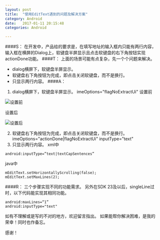 ```yaml
---
layout: post
title:  "使用EditText遇到的问题及解决方案"
category: Android
date:   2017-01-11 20:15:48
categories: Android

---
```



####S：
在开发中，产品给的要求是，在填写地址的输入框内只能有两行内容，输入框在横屏的Dialog上，软键盘半屏显示且点击软键盘的右下角按钮实现actionDone功能。
####T：
上面的场景可能有点复杂，先一个个问题来解决。
- dialog横屏下，软键盘半屏显示。
- 软键盘右下角按钮为完成，即点击关闭软键盘，而不是换行。
- 只显示两行内容。
####A：
1. dialog横屏下，软键盘半屏显示。
imeOptions="flagNoExtractUi"
设置前

![设置前](http://upload-images.jianshu.io/upload_images/4105122-752e5bd084e89556.png?imageMogr2/auto-orient/strip%7CimageView2/2/w/1240)

设置后

![设置后](http://upload-images.jianshu.io/upload_images/4105122-91954d7a3ea14eb5.png?imageMogr2/auto-orient/strip%7CimageView2/2/w/1240)

2. 软键盘右下角按钮为完成，即点击关闭软键盘，而不是换行。
imeOptions="actionDone|flagNoExtractUi"
inputType="text"
3. 只显示两行内容。
xml中
```
android:inputType=”text|textCapSentences”
```
java中
```
mEditText.setHorizontallyScrolling(false);
mEditText.setMaxLines(2);
```
####R：
三个步骤实现不同的功能需求。
另外在SDK 23及以后，singleLine过时，以下代码能实现其相同功能。
```
android:maxLines=“1”
android:inputType="text"
```
如有不理解或是写的不对的地方，欢迎留言指出。
如果能帮你解决困难，是我的荣幸！同时也作备忘。

感谢！

